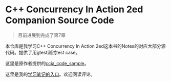 # C++ Concurrency In Action 2ed Companion Source Code

> 目前进展到完成了第7章

本仓库是我学习C++ Concurrency In Action 2ed这本书的Notes的对应大部分源代码。提供了用gtest测试test case。

这里是原作者提供的[ccia_code_sample](https://github.com/anthonywilliams/ccia_code_samples)。

这里是我的[学习笔记的入口](https://pengcangcang.feishu.cn/wiki/CW9hwmIlSimZL2kAtercRbjWn4g?fromScene=spaceOverview)。欢迎阅读评论。